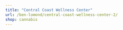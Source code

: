 ```yaml
---
title: "Central Coast Wellness Center"
url: /ben-lomond/central-coast-wellness-center-2/
shop: cannabis
---
```

